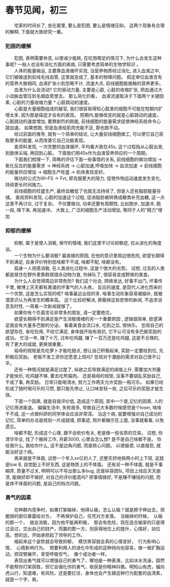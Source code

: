 # 春节见闻，初三
&emsp;&emsp;宅家的时间长了,   坐在屋里,   要么是犯困,   要么是情绪压抑。 这两个现象有合理的解释,  下面就大致研究一番。   


### 犯困的缓解
&emsp;&emsp;犯困,  表明需要休息,  以便减少能耗,  在吃饱喝足的情况下,  为什么会发生这种事呢?  一般人也没有消化方面的疾病,   只需要考虑简单的生物学知识 。    
&emsp;&emsp;人体的能量输运,  主要靠血液循环实现,   当营养物质经过消化,  进入血液之中,   它们被输送到前线毛线血管,     这里就变成了, 基本的物理问题。    假定单位血液含有的营养大致相同,  血液扩张小到忽略不计, 流速大点,  前线细胞能接触的营养更多。 
&emsp;&emsp;血液为什么会流动?   它的驱动力量,  主要是心脏,   心脏的收缩扩张,  把血通过大小动脉血管压到毛细血管里去。  那么简化的看，　血液流速取决于下面两个关键因素,   心脏的力量收缩力量 *  心脏跳动的速度。  
&emsp;&emsp;心脏是大量细胞组成的器官,  我们很容易得知心脏里的细胞不可能在短期内扩增太多,  因为那是癌症才会有的表现。   短期内,能够改变的就是心脏跳动的速度。  心脏跳动的速度增加,  要靠剧烈的耗能,   前线细胞的能量需求促使神经系统命令心跳加速。  如果想跑,  但是血液给肌肉充能不足,  那也跑不动。 　  
&emsp;&emsp;经过前面的推导,  就有一个简单的结论,   让大量前线细胞做工,  可以使它自己获取更多的能量,  从而改善它自己功能表现。   
&emsp;&emsp;查资料发现,  一次完整的血液循环,  平均看大致在45s,  这个过程指从心脏出发,  到肢体尖端,  再回到心脏。  下面我们用45s作为血液营养供应的一个周期。  
&emsp;&emsp;下面我们梳理一下,  简略的评估下面一些事情的关系,  前线细胞的做功增加 -> 氧化反应的能量需求 ->  神经系统 ->  心脏加速,呼吸加快 -> 血流加速 -> 前线细胞的能量供应增加 -> 细胞生产旺盛 -> 机体表现变好。    
&emsp;&emsp;做功的公式为W=FS -> Fvt,  即克服更大的阻力, 促使外物运动速度发生变化,  持续更长时间施力。  
&emsp;&emsp;前线细胞的旺盛生产, 最终血糖低了也就无法持续了, 但是人还有脂肪能量存储。  查阅资料发现, 心脏的加速这个过程,  促进脂肪被转换成糖类补充血糖,  这一点这里不再讨论,  过于复杂。  不仅要做功, 功率还要有周期性,  比如跑步,  加速冲,  跑一段,  降下来,  再加速冲。 
大致上,  广泛的细胞生产活动增加,  等同于人的"精力"增加


### 抑郁的缓解
&emsp;&emsp;抑郁, 属于是使人消极,  保守的情绪,  我们这里不讨论抑郁症, 仅从进化的角度谈。  
&emsp;&emsp;一个生物为什么要消极?  最直接的原因,  在他的意识里周边很危险, 欲望长期得不到满足,  自身评价特别低啥都干不成, 啥都不配, 啥都没有。  
&emsp;&emsp;孤身一人倍感消极, 在人类进化过程中, 这是个很大的劣势。 试想,  过去的人类都是居住在野外里靠群居猎杀动物为食, 你掉队了, 很容易变成野兽的美食。   
&emsp;&emsp;为什么人会觉得周边非常危险?  我们这个社会, 网络发达, 好事不出门, 坏事传千里,  微博上天天都有离谱的坏事气的人头疼。  反应的速度, 是现代人进化而来的一个优势, 这是怎么实现的呢?  啥事最近出现的多,   啥事生动形象容易被脑补, 就被潜意识认为再发生的概率高。 这个比较好解决,  屏蔽掉这些悲惨的新闻, 不追求消息及时性,  一周看一次新闻就够了。   
&emsp;&emsp;如果你有个负面言论非常多的朋友, 请一定要绝交。  
&emsp;&emsp;欲望长期得不到满足是产生消极情绪的另一个重要原因 , 逻辑很简单,   欲望满足就会有大量多巴胺的分泌。 看着美食会流口水, 吃到之后,  很快乐。  忽视自己的欲望存在, 省吃俭用,  不给它满足,  身体就开始有抵抗, 它不认可没有多巴胺奖励的成功。  忙活一年, 赚了十万, 过年吃鸡腿,  赚了一百万还是吃鸡腿, 这是不合理的,  有了更大的成就, 更爽很重要。  
&emsp;&emsp;祖母的规矩是先吃萝卜才能吃甜点,  想让自己积极起来, 奖励一定要给到位,  先积极后奖励。 老板不发工资你还愿意上班吗?  忽视对于激励的需求对自己很不公平。  
&emsp;&emsp;还有一种情况就是满足过度了,  纵欲之后导致满足的阈值上升, 需要加大剂量才能快乐,  吃鸡腿不够, 要去吃熊猫肉。  还是祖母的规矩,  没事不要胡乱奖励自己,  干成了事,  再奖励。  日常只能喝清水,  努力工作两天允许奖励一瓶可乐。  如果已经形成了随时喝可乐的习惯,  那只能先停止,  让口味变轻一些,  之后可乐的奖励才能生效。  
&emsp;&emsp;下面一个因素, 就是自我评价低, 造成这个原因, 其中一个是,记忆的因素,  人的记忆用进废退。  偏偏生活中,  失败居多,  导致自己大多数时候感觉是个loser,  啥啥干不成, 这一点做科研的同学体会应该非常深。  治这个病,  就要增强对自己成功的记忆,  简单的办法是规划一片成就墙,  把事迹, 照片都展示在上面, 没事就看看,  以免遗忘。    
&emsp;&emsp;啥都不配,  形成这个心理,  跟不会砍价有关, 老是做一些劣质的交易。 试想, 你清华毕业, 找了个搬砖工作,  月薪3000,  心里会怎么想? 是不是自己啥都不是。  你给我什么,  我给你什么,  这不是边角问题,  而是核心问题。  以德报德, 以直报怨,  就能治好这个病。  
&emsp;&emsp;再来就是不体面,  试想一个年入xx亿的人了, 还整天挤地铁两小时上下班,  这就是low B, 自觉配上不好东西, 这是物质上的不体面。  还有另一种不体面, 就是干事糊弄, 质量不过关,  明明可以不写出那么多bug, 还是纵容团队, 项目上线后天天崩溃,  能做好却不做好, 对自己的评价能高吗?  把事情做好, 不是赚不赚钱的问题,  而是体不体面的问题, 是自己的档次问题。　　  

### 勇气的因素
&emsp;&emsp;在种群内竞争时，如果打架输掉，他得认输，怎么认输？就是脖子伸出去，把脆弱的部位暴露给对方，　不再保护自己，任凭对方发落。　当输掉的时候，　认输的那一个，　就会消极，因为他不能再积极，　那会有危险，现在适合输家的只是得过且过，交出自己的财产，而赢的那一方，则获得地位上的提升，心情好，站位高，想的远，开始承担起了领导的工作。  
&emsp;&emsp;缩起来这个姿势就会导致抑郁，　模仿笑容就会真的心情变好，　行为影响心情，　心情影响行为。　想要利用人的进化中形成的这种倾向也容易，做一做扩胸运动，把双臂展开，享受呼吸空气，　像个成功者一样。  
&emsp;&emsp;表现出勇气就可以增强自己的勇气了，哪怕是一种表演，比如冰水洗澡，固然不能帮你打架获胜，但它会强化你的勇气，收获是你精神抖擞。明知山有虎，偏向虎山行，知道难，有风险，还是要扛住，身体也会产生跟这种行为配套的血清素，　就是一个字，爽。  
